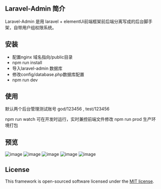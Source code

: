 
## Laravel-Admin 简介

Laravel-Admin 是用 laravel + elementUi前端框架前后端分离写成的后台脚手架，自带用户组权限系统。

## 安装

- 配置nginx 域名指向/public目录 
- npm run install
- 导入laravel-admin 数据库
- 修改config/database.php数据库配置
- npm run dev


## 使用

默认两个后台管理测试账号 god/123456 , test/123456

npm run watch 可在开发时运行，实时兼控前端文件修改
npm run prod 生产环境打包

## 预览

![image](https://upload-images.jianshu.io/upload_images/5993750-10dca1d5ea22b61b.png?imageMogr2/auto-orient/strip%7CimageView2/2/w/1000/format/webp)
![image](https://upload-images.jianshu.io/upload_images/5993750-c71295307e5669c8.png?imageMogr2/auto-orient/strip%7CimageView2/2/w/1240)
![image](https://upload-images.jianshu.io/upload_images/5993750-eaad028f62d871fb.png?imageMogr2/auto-orient/strip%7CimageView2/2/w/1240)
![image](https://upload-images.jianshu.io/upload_images/5993750-4db9f0266aa4ebe2.png?imageMogr2/auto-orient/strip%7CimageView2/2/w/1240)
![image](https://upload-images.jianshu.io/upload_images/5993750-8e790b993d7401fe.png?imageMogr2/auto-orient/strip%7CimageView2/2/w/1240)

## License

This framework is open-sourced software licensed under the [MIT license](https://opensource.org/licenses/MIT).
